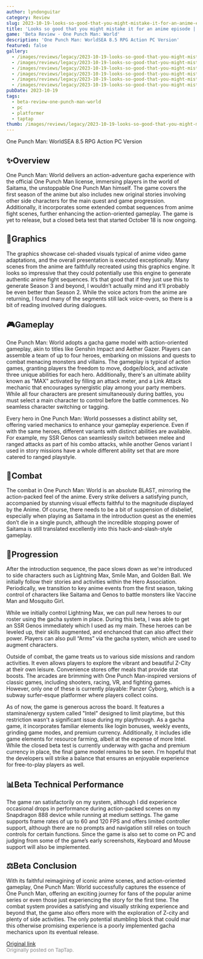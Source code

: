 ```yaml
---
author: lyndonguitar
category: Review
slug: 2023-10-19-looks-so-good-that-you-might-mistake-it-for-an-anime-episode-beta-review-one-punch-man
title: 'Looks so good that you might mistake it for an anime episode | Beta Review - One Punch Man: World'
game: 'Beta Review - One Punch Man: World'
description: 'One Punch Man: WorldSEA 8.5 RPG Action PC Version'
featured: false
gallery:
  - /images/reviews/legacy/2023-10-19-looks-so-good-that-you-might-mistake-it-for-an-anime-episode--beta-review---one-punch-man-0.avif
  - /images/reviews/legacy/2023-10-19-looks-so-good-that-you-might-mistake-it-for-an-anime-episode--beta-review---one-punch-man-1.avif
  - /images/reviews/legacy/2023-10-19-looks-so-good-that-you-might-mistake-it-for-an-anime-episode--beta-review---one-punch-man-2.avif
  - /images/reviews/legacy/2023-10-19-looks-so-good-that-you-might-mistake-it-for-an-anime-episode--beta-review---one-punch-man-3.avif
  - /images/reviews/legacy/2023-10-19-looks-so-good-that-you-might-mistake-it-for-an-anime-episode--beta-review---one-punch-man-4.avif
  - /images/reviews/legacy/2023-10-19-looks-so-good-that-you-might-mistake-it-for-an-anime-episode--beta-review---one-punch-man-5.avif
pubDate: 2023-10-19
tags:
  - beta-review-one-punch-man-world
  - pc
  - platformer
  - taptap
thumb: /images/reviews/legacy/2023-10-19-looks-so-good-that-you-might-mistake-it-for-an-anime-episode--beta-review---one-punch-man-0.avif
---
```


One Punch Man: WorldSEA
8.5
RPG
Action
PC Version


## ✨Overview

One Punch Man: World delivers an action-adventure gacha experience with the official One Punch Man license, immersing players in the world of Saitama, the unstoppable One Punch Man himself. The game covers the first season of the anime but also includes new original stories involving other side characters for the main quest and game progression. Additionally, it incorporates some extended combat sequences from anime fight scenes, further enhancing the action-oriented gameplay. The game is yet to release, but a closed beta test that started October 18 is now ongoing.


## 🎨Graphics

The graphics showcase cel-shaded visuals typical of anime video game adaptations, and the overall presentation is executed exceptionally. Many scenes from the anime are faithfully recreated using this graphics engine. It looks so impressive that they could potentially use this engine to generate authentic anime fight sequences. It’s that good that if they just use this to generate Season 3 and beyond, I wouldn’t actually mind and it’ll probably be even better than Season 2. While the voice actors from the anime are returning, I found many of the segments still lack voice-overs, so there is a bit of reading involved during dialogues.


## 🎮Gameplay

One Punch Man: World adopts a gacha game model with action-oriented gameplay, akin to titles like Genshin Impact and Aether Gazer. Players can assemble a team of up to four heroes, embarking on missions and quests to combat menacing monsters and villains. The gameplay is typical of action games, granting players the freedom to move, dodge/block, and activate three unique abilities for each hero. Additionally, there's an ultimate ability known as "MAX" activated by filling an attack meter, and a Link Attack mechanic that encourages synergistic play among your party members. While all four characters are present simultaneously during battles, you must select a main character to control before the battle commences. No seamless character switching or tagging.

Every hero in One Punch Man: World possesses a distinct ability set, offering varied mechanics to enhance your gameplay experience. Even if with the same heroes, different variants with distinct abilities are available. For example, my SSR Genos can seamlessly switch between melee and ranged attacks as part of his combo attacks, while another Genos variant I used in story missions have a whole different ability set that are more catered to ranged playstyle.


## 🥊Combat

The combat in One Punch Man: World is an absolute BLAST, mirroring the action-packed feel of the anime. Every strike delivers a satisfying punch, accompanied by stunning visual effects faithful to the magnitude displayed by the Anime.  Of course, there needs to be a bit of suspension of disbelief, especially when playing as Saitama in the introduction quest as the enemies don’t die in a single punch, although the incredible stopping power of Saitama is still translated excellently into this hack-and-slash-style gameplay.


## 📜Progression

After the introduction sequence, the pace slows down as we're introduced to side characters such as Lightning Max, Smile Man, and Golden Ball. We initially follow their stories and activities within the Hero Association. Periodically, we transition to key anime events from the first season, taking control of characters like Saitama and Genos to battle monsters like Vaccine Man and Mosquito Girl.

While we initially control Lightning Max, we can pull new heroes to our roster using the gacha system in place. During this beta, I was able to get an SSR Genos immediately which I used as my main. These heroes can be leveled up, their skills augmented, and enchanced that can also affect their power. Players can also pull “Arms” via the gacha system, which are used to augment characters.

Outside of combat, the game treats us to various side missions and random activities. It even allows players to explore the vibrant and beautiful Z-City at their own leisure. Convenience stores offer meals that provide stat boosts. The arcades are brimming with One Punch Man-inspired versions of classic games, including shooters, racing, VR, and fighting games. However, only one of these is currently playable: Panzer Cyborg, which is a subway surfer-esque platformer where players collect coins.

As of now, the game is generous across the board. It features a stamina/energy system called "Intel" designed to limit playtime, but this restriction wasn't a significant issue during my playthrough. As a gacha game, it incorporates familiar elements like login bonuses, weekly events, grinding game modes, and premium currency. Additionally, it includes idle game elements for resource farming, albeit at the expense of more Intel. While the closed beta test is currently underway with gacha and premium currency in place, the final game model remains to be seen. I'm hopeful that the developers will strike a balance that ensures an enjoyable experience for free-to-play players as well.


## 📊Beta Technical Performance

The game ran satisfactorily on my system, although I did experience occasional drops in performance during action-packed scenes on my Snapdragon 888 device while running at medium settings. The game supports frame rates of up to 60 and 120 FPS and offers limited controller support, although there are no prompts and navigation still relies on touch controls for certain functions. Since the game is also set to come on PC and judging from some of the game’s early screenshots, Keyboard and Mouse support will also be implemented.


## ⚖️Beta Conclusion

With its faithful reimagining of iconic anime scenes, and action-oriented gameplay, One Punch Man: World successfully captures the essence of One Punch Man, offering an exciting journey for fans of the popular anime series or even those just experiencing the story for the first time. The combat system provides a satisfying and visually striking experience and beyond that, the game also offers more with the exploration  of Z-city and plenty of side activities. The only potential stumbling block that could mar this otherwise promising experience is a poorly implemented gacha mechanics upon its eventual release.

[Original link](https://www.taptap.io/post/6452903)<br><span style="font-size: 0.95em; color: #888;">Originally posted on TapTap.</span>